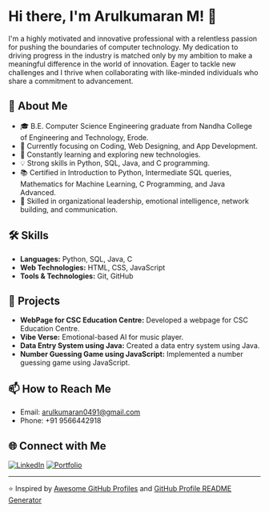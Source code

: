 # Hi there, I'm Arulkumaran M! 👋

I'm a highly motivated and innovative professional with a relentless passion for pushing the boundaries of computer technology. My dedication to driving progress in the industry is matched only by my ambition to make a meaningful difference in the world of innovation. Eager to tackle new challenges and I thrive when collaborating with like-minded individuals who share a commitment to advancement.

## 🚀 About Me

- 🎓 B.E. Computer Science Engineering graduate from Nandha College of Engineering and Technology, Erode.
- 💼 Currently focusing on Coding, Web Designing, and App Development.
- 🌱 Constantly learning and exploring new technologies.
- 💡 Strong skills in Python, SQL, Java, and C programming.
- 📚 Certified in Introduction to Python, Intermediate SQL queries, Mathematics for Machine Learning, C Programming, and Java Advanced.
- 🎯 Skilled in organizational leadership, emotional intelligence, network building, and communication.

## 🛠️ Skills

- **Languages:** Python, SQL, Java, C
- **Web Technologies:** HTML, CSS, JavaScript
- **Tools & Technologies:** Git, GitHub

## 📂 Projects

- **WebPage for CSC Education Centre:** Developed a webpage for CSC Education Centre.
- **Vibe Verse:** Emotional-based AI for music player.
- **Data Entry System using Java:** Created a data entry system using Java.
- **Number Guessing Game using JavaScript:** Implemented a number guessing game using JavaScript.

## 📫 How to Reach Me

- Email: arulkumaran0491@gmail.com
- Phone: +91 9566442918

## 🌐 Connect with Me

[![LinkedIn](https://img.shields.io/badge/-LinkedIn-blue?style=flat-square&logo=linkedin)](https://www.linkedin.com/in/arulkumaran-m-bb3a3a258/)
[![Portfolio](https://img.shields.io/badge/-Portfolio-orange?style=flat-square&logo=neocities)](https://arulkumaran2503.neocities.org/My%20Portfolio/ArulKumaran-portfolio)

---

⭐️ Inspired by [Awesome GitHub Profiles](https://github.com/abhisheknaiidu/awesome-github-profile-readme) and [GitHub Profile README Generator](https://rahuldkjain.github.io/gh-profile-readme-generator/)

